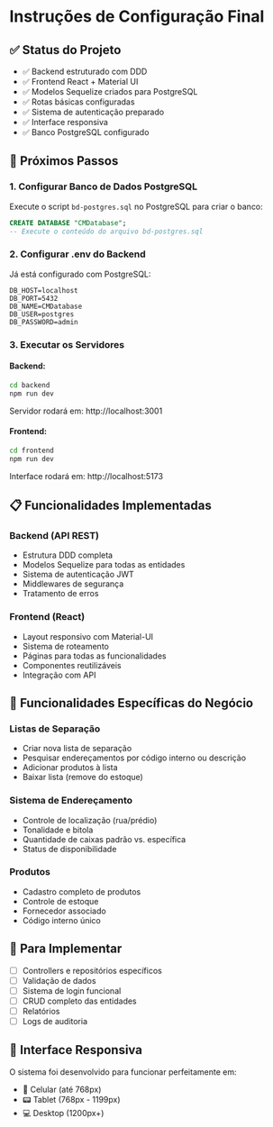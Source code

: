 # Instruções de Configuração Final

## ✅ Status do Projeto
- ✅ Backend estruturado com DDD
- ✅ Frontend React + Material UI
- ✅ Modelos Sequelize criados para PostgreSQL
- ✅ Rotas básicas configuradas
- ✅ Sistema de autenticação preparado
- ✅ Interface responsiva
- ✅ Banco PostgreSQL configurado

## 🔧 Próximos Passos

### 1. Configurar Banco de Dados PostgreSQL
Execute o script `bd-postgres.sql` no PostgreSQL para criar o banco:
```sql
CREATE DATABASE "CMDatabase";
-- Execute o conteúdo do arquivo bd-postgres.sql
```

### 2. Configurar .env do Backend
Já está configurado com PostgreSQL:
```
DB_HOST=localhost
DB_PORT=5432
DB_NAME=CMDatabase
DB_USER=postgres
DB_PASSWORD=admin
```

### 3. Executar os Servidores

#### Backend:
```bash
cd backend
npm run dev
```
Servidor rodará em: http://localhost:3001

#### Frontend:
```bash
cd frontend
npm run dev
```
Interface rodará em: http://localhost:5173

## 📋 Funcionalidades Implementadas

### Backend (API REST)
- Estrutura DDD completa
- Modelos Sequelize para todas as entidades
- Sistema de autenticação JWT
- Middlewares de segurança
- Tratamento de erros

### Frontend (React)
- Layout responsivo com Material-UI
- Sistema de roteamento
- Páginas para todas as funcionalidades
- Componentes reutilizáveis
- Integração com API

## 🎯 Funcionalidades Específicas do Negócio

### Listas de Separação
- Criar nova lista de separação
- Pesquisar endereçamentos por código interno ou descrição
- Adicionar produtos à lista
- Baixar lista (remove do estoque)

### Sistema de Endereçamento
- Controle de localização (rua/prédio)
- Tonalidade e bitola
- Quantidade de caixas padrão vs. específica
- Status de disponibilidade

### Produtos
- Cadastro completo de produtos
- Controle de estoque
- Fornecedor associado
- Código interno único

## 🚧 Para Implementar
- [ ] Controllers e repositórios específicos
- [ ] Validação de dados
- [ ] Sistema de login funcional
- [ ] CRUD completo das entidades
- [ ] Relatórios
- [ ] Logs de auditoria

## 📱 Interface Responsiva
O sistema foi desenvolvido para funcionar perfeitamente em:
- 📱 Celular (até 768px)
- 📟 Tablet (768px - 1199px)  
- 💻 Desktop (1200px+)

